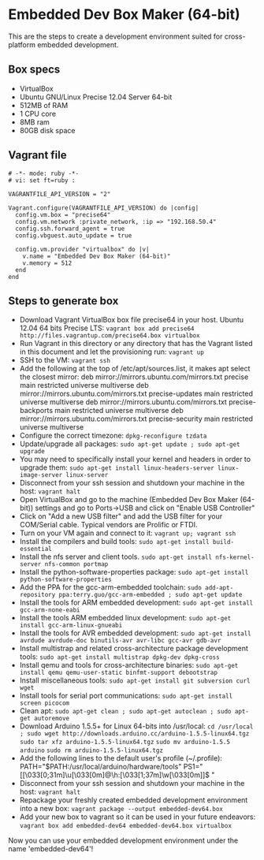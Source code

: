 # Embedded Dev Box Maker (64-bit)

This are the steps to create a development environment suited for cross-platform embedded development.

## Box specs

- VirtualBox
- Ubuntu GNU/Linux Precise 12.04 Server 64-bit
- 512MB of RAM
- 1 CPU core
- 8MB ram
- 80GB disk space

## Vagrant file
    # -*- mode: ruby -*-
    # vi: set ft=ruby :

    VAGRANTFILE_API_VERSION = "2"

    Vagrant.configure(VAGRANTFILE_API_VERSION) do |config|
      config.vm.box = "precise64"
      config.vm.network :private_network, :ip => "192.168.50.4"
      config.ssh.forward_agent = true
      config.vbguest.auto_update = true

      config.vm.provider "virtualbox" do |v|
        v.name = "Embedded Dev Box Maker (64-bit)"
        v.memory = 512
      end
    end

## Steps to generate box

- Download Vagrant VirtualBox box file precise64 in your host. Ubuntu 12.04 64 bits Precise LTS:
    `vagrant box add precise64 http://files.vagrantup.com/precise64.box virtualbox`
- Run Vagrant in this directory or any directory that has the Vagrant listed in this document and let the provisioning run:
    `vagrant up`
- SSH to the VM:
    `vagrant ssh`
- Add the following at the top of /etc/apt/sources.list, it makes apt select the closest mirror:
    deb mirror://mirrors.ubuntu.com/mirrors.txt precise main restricted universe multiverse
    deb mirror://mirrors.ubuntu.com/mirrors.txt precise-updates main restricted universe multiverse
    deb mirror://mirrors.ubuntu.com/mirrors.txt precise-backports main restricted universe multiverse
    deb mirror://mirrors.ubuntu.com/mirrors.txt precise-security main restricted universe multiverse
- Configure the correct timezone:
    `dpkg-reconfigure tzdata`
- Update/upgrade all packages:
    `sudo apt-get update ; sudo apt-get upgrade`
- You may need to specifically install your kernel and headers in order to upgrade them:
    `sudo apt-get install linux-headers-server linux-image-server linux-server`
- Disconnect from your ssh session and shutdown your machine in the host:
    `vagrant halt`
- Open VirtualBox and go to the machine (Embedded Dev Box Maker (64-bit)) settings and go to Ports->USB and click on "Enable USB Controller"
- Click on "Add a new USB filter" and add the USB filter for your COM/Serial cable. Typical vendors are Prolific or FTDI.
- Turn on your VM again and connect to it:
    `vagrant up; vagrant ssh`
- Install the compilers and build tools:
    `sudo apt-get install build-essential`
- Install the nfs server and client tools.
    `sudo apt-get install nfs-kernel-server nfs-common portmap`
- Install the python-software-properties package:
    `sudo apt-get install python-software-properties`
- Add the PPA for the gcc-arm-embedded toolchain:
    `sudo add-apt-repository ppa:terry.guo/gcc-arm-embedded ; sudo apt-get update`
- Install the tools for ARM embedded development:
    `sudo apt-get install gcc-arm-none-eabi`
- Install the tools ARM embedded linux development:
    `sudo apt-get install gcc-arm-linux-gnueabi`
- Install the tools for AVR embedded development:
    `sudo apt-get install avrdude avrdude-doc binutils-avr avr-libc gcc-avr gdb-avr`
- Install multistrap and related cross-architecture package development tools:
    `sudo apt-get install multistrap dpkg-dev dpkg-cross`
- Install qemu and tools for cross-architecture binaries:
    `sudo apt-get install qemu qemu-user-static binfmt-support debootstrap`
- Install miscellaneous tools:
    `sudo apt-get install git subversion curl wget`
- Install tools for serial port communications:
    `sudo apt-get install screen picocom`
- Clean apt:
    `sudo apt-get clean ; sudo apt-get autoclean ; sudo apt-get autoremove`
- Download Arduino 1.5.5+ for Linux 64-bits into /usr/local:
    `cd /usr/local ; sudo wget http://downloads.arduino.cc/arduino-1.5.5-linux64.tgz`
    `sudo tar xfz arduino-1.5.5-linux64.tgz`
    `sudo mv arduino-1.5.5 arduino`
    `sudo rm arduino-1.5.5-linux64.tgz`
- Add the following lines to the default user's profile (~/.profile):
    PATH="$PATH:/usr/local/arduino/hardware/tools"
    PS1="[\[\033[0;31m\]\u\[\033[0m\]@\h:\[\033[1;37m\]\w\[\033[0m\]]\$ "
- Disconnect from your ssh session and shutdown your machine in the host:
    `vagrant halt`
- Repackage your freshly created embedded development environment into a new box:
    `vagrant package --output embedded-dev64.box`
- Add your new box to vagrant so it can be used in your future endeavors:
    `vagrant box add embedded-dev64 embedded-dev64.box virtualbox`

Now you can use your embedded development environment under the name 'embedded-dev64'!
